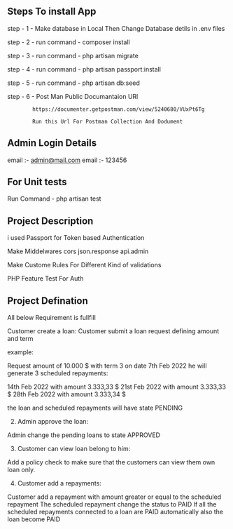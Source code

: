 Steps To install App
--------------------------

step - 1 - Make database in Local Then Change Database detils in .env files

step - 2 - run command - composer install

step - 3 - run command - php artisan migrate

step - 4 - run command - php artisan passport:install

step - 5 - run command - php artisan db:seed

step - 6 - Post Man Public Documantaion URl

			https://documenter.getpostman.com/view/5240680/VUxPt6Tg

			Run this Url For Postman Collection And Dodument


Admin Login Details
--------------------
email :- admin@mail.com
email :- 123456



For Unit tests
--------------------
Run Command - php artisan test


Project Description 
--------------------

i used Passport for Token based Authentication

Make Middelwares 
cors
json.response
api.admin

Make Custome Rules For Different Kind of validations

PHP Feature Test For Auth


Project Defination 
--------------------

All below Requirement is fullfill

Customer create a loan:
Customer submit a loan request defining amount and term

example:

Request amount of 10.000 $ with term 3 on date 7th Feb 2022
he will generate 3 scheduled repayments:

14th Feb 2022 with amount 3.333,33 $
21st Feb 2022 with amount 3.333,33 $
28th Feb 2022 with amount 3.333,34 $

the loan and scheduled repayments will have state PENDING

2) Admin approve the loan:

Admin change the pending loans to state APPROVED

3) Customer can view loan belong to him:

Add a policy check to make sure that the customers can view them own loan only.

4) Customer add a repayments:

Customer add a repayment with amount greater or equal to the scheduled repayment
The scheduled repayment change the status to PAID
If all the scheduled repayments connected to a loan are PAID automatically also the loan become PAID
